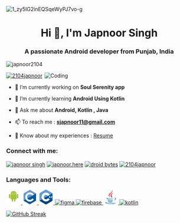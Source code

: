 ![1_zy5IG2inEQSqeWyPJ7vo-g](https://github.com/JapnoorHere/JapnoorHere/assets/109523523/27e67fb4-9367-4d97-aabf-02dafcfd4700)
<h1 align="center">Hi 👋, I'm Japnoor Singh</h1>
<h3 align="center">A passionate Android developer from Punjab, India</h3>

<p align="left"> <img src="https://komarev.com/ghpvc/?username=japnoor2104&label=Profile%20views&color=0e75b6&style=flat" alt="japnoor2104" /> </p>

<img align="right" alt="Coding" width="400" src="https://github.com/JapnoorHere/JapnoorHere/assets/109523523/dec388dd-da50-45f0-b43c-0e87e9da4086"/>

<p align="left"> <a href="https://twitter.com/2104japnoor" target="blank"><img src="https://img.shields.io/twitter/follow/2104japnoor?logo=twitter&style=for-the-badge" alt="2104japnoor" /></a> </p>

- 🔭 I’m currently working on <b>Soul Serenity app</b>

- 🌱 I’m currently learning **Android Using Kotlin**

- 💬 Ask me about **Android, Kotlin , Java**

- 📫 To reach me : **sjapnoor11@gmail.com**

- 📄 Know about my experiences : [Resume](https://drive.google.com/file/d/17OBud8MM30JkNHI9sLT9louHrzUJZXH4/view?usp=drive_link)

<h3 align="left">Connect with me:</h3>
<p align="left">
<a href="https://www.linkedin.com/in/japnoor-singh-6009a0245/" target="blank"><img align="center" src="https://raw.githubusercontent.com/rahuldkjain/github-profile-readme-generator/master/src/images/icons/Social/linked-in-alt.svg" alt="japnoor singh" height="30" width="40" /></a>
<a href="https://instagram.com/japnoor.here" target="blank"><img align="center" src="https://raw.githubusercontent.com/rahuldkjain/github-profile-readme-generator/master/src/images/icons/Social/instagram.svg" alt="japnoor.here" height="30" width="40" /></a>
<a href="https://www.youtube.com/@DroidBytes11" target="blank"><img align="center" src="https://raw.githubusercontent.com/rahuldkjain/github-profile-readme-generator/master/src/images/icons/Social/youtube.svg" alt="droid bytes" height="30" width="40" /></a>
<a href="https://twitter.com/2104japnoor" target="blank"><img align="center" src="https://raw.githubusercontent.com/rahuldkjain/github-profile-readme-generator/master/src/images/icons/Social/twitter.svg" alt="2104japnoor" height="30" width="40" /></a>
</p>

<h3 align="left">Languages and Tools:</h3>
<p align="left"> <a href="https://developer.android.com" target="_blank" rel="noreferrer"> <img src="https://raw.githubusercontent.com/devicons/devicon/master/icons/android/android-original-wordmark.svg" alt="android" width="40" height="40"/> </a> <a href="https://www.cprogramming.com/" target="_blank" rel="noreferrer"> <img src="https://raw.githubusercontent.com/devicons/devicon/master/icons/c/c-original.svg" alt="c" width="40" height="40"/> </a> <a href="https://www.w3schools.com/cpp/" target="_blank" rel="noreferrer"> <img src="https://raw.githubusercontent.com/devicons/devicon/master/icons/cplusplus/cplusplus-original.svg" alt="cplusplus" width="40" height="40"/> </a> <a href="https://www.figma.com/" target="_blank" rel="noreferrer"> <img src="https://www.vectorlogo.zone/logos/figma/figma-icon.svg" alt="figma" width="40" height="40"/> </a> <a href="https://firebase.google.com/" target="_blank" rel="noreferrer"> <img src="https://www.vectorlogo.zone/logos/firebase/firebase-icon.svg" alt="firebase" width="40" height="40"/> </a> <a href="https://www.java.com" target="_blank" rel="noreferrer"> <img src="https://raw.githubusercontent.com/devicons/devicon/master/icons/java/java-original.svg" alt="java" width="40" height="40"/> </a> <a href="https://kotlinlang.org" target="_blank" rel="noreferrer"> <img src="https://www.vectorlogo.zone/logos/kotlinlang/kotlinlang-icon.svg" alt="kotlin" width="40" height="40"/> </a> </p>

[![GitHub Streak](https://streak-stats.demolab.com?user=JapnoorHere%20&theme=github-light)](https://git.io/streak-stats)
